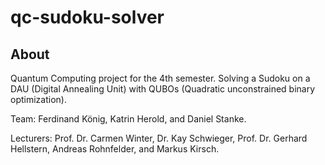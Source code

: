 # qc-sudoku-solver

## About
Quantum Computing project for the 4th semester. Solving a Sudoku on a DAU (Digital Annealing Unit) with QUBOs (Quadratic unconstrained binary optimization).

Team: Ferdinand König, Katrin Herold, and Daniel Stanke.

Lecturers: Prof. Dr. Carmen Winter, Dr. Kay Schwieger, Prof. Dr. Gerhard Hellstern, Andreas Rohnfelder, and Markus Kirsch.
